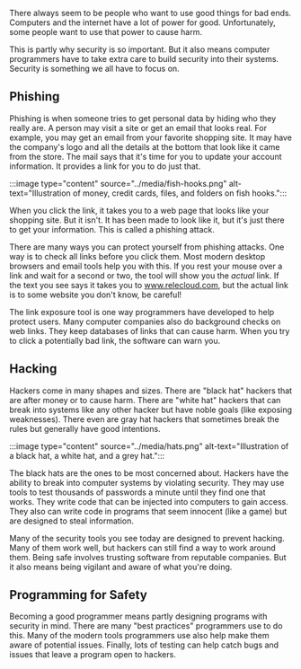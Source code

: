 There always seem to be people who want to use good things for bad ends. Computers and the internet have a lot of power for good. Unfortunately, some people want to use that power to cause harm.

This is partly why security is so important. But it also means computer programmers have to take extra care to build security into their systems. Security is something we all have to focus on.

## Phishing

Phishing is when someone tries to get personal data by hiding who they really are. A person may visit a site or get an email that looks real. For example, you may get an email from your favorite shopping site. It may have the company's logo and all the details at the bottom that look like it came from the store. The mail says that it's time for you to update your account information. It provides a link for you to do just that.

:::image type="content" source="../media/fish-hooks.png" alt-text="Illustration of money, credit cards, files, and folders on fish hooks.":::


When you click the link, it takes you to a web page that looks like your shopping site. But it isn't. It has been made to look like it, but it's just there to get your information. This is called a phishing attack.

There are many ways you can protect yourself from phishing attacks. One way is to check all links before you click them. Most modern desktop browsers and email tools help you with this. If you rest your mouse over a link and wait for a second or two, the tool will show you the *actual* link. If the text you see says it takes you to www.relecloud.com, but the actual link is to some website you don't know, be careful!

The link exposure tool is one way programmers have developed to help protect users. Many computer companies also do background checks on web links. They keep databases of links that can cause harm. When you try to click a potentially bad link, the software can warn you.

## Hacking

Hackers come in many shapes and sizes. There are "black hat" hackers that are after money or to cause harm. There are "white hat" hackers that can break into systems like any other hacker but have noble goals (like exposing weaknesses). There even are gray hat hackers that sometimes break the rules but generally have good intentions.

:::image type="content" source="../media/hats.png" alt-text="Illustration of a black hat, a white hat, and a grey hat.":::


The black hats are the ones to be most concerned about. Hackers have the ability to break into computer systems by violating security. They may use tools to test thousands of passwords a minute until they find one that works. They write code that can be injected into computers to gain access. They also can write code in programs that seem innocent (like a game) but are designed to steal information.

Many of the security tools you see today are designed to prevent hacking. Many of them work well, but hackers can still find a way to work around them. Being safe involves trusting software from reputable companies. But it also means being vigilant and aware of what you're doing.

## Programming for Safety

Becoming a good programmer means partly designing programs with security in mind. There are many "best practices" programmers use to do this. Many of the modern tools programmers use also help make them aware of potential issues. Finally, lots of testing can help catch bugs and issues that leave a program open to hackers.
